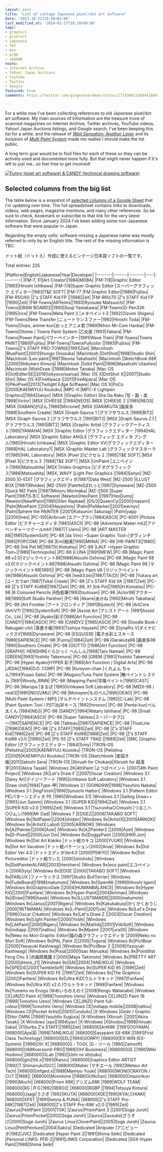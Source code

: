 ```yaml
---
layout: post
title: "List of vintage Japanese pixel/dot art software"
date: '2023-10-21T16:56+01:00'
last_modified_at: '2024-01-27T18:18+00:00'
tags:
- graphics
- pixelart
- japanese
- fm7
- msx
- pc98
- x68000
nouns:
- Internet Archive
- Yahoo! Japan Auctions
- YouTube
- Twitter
- Google
featured: true
comments: https://twitter.com/gingerbeardman/status/1714384114684416041

---
```


For a while now I've been collecting references to old Japanese pixel/dot art software. My main sources of information are the treasure trove of scanned magazines on Internet Archive, Twitter archives, YouTube videos, Yahoo! Japan Auctions listings, and Google search. I've been keeping this list for a while, and the release of [*16bit Sensation: Another Layer*](https://myanimelist.net/anime/54041/16bit_Sensation__Another_Layer) and its inclusion of [*Multi Paint System*](https://www.youtube.com/watch?v=nIdFor2WOnw) made me realise I should make the list public.

A long term goal would be to find files for each of these so they can be actively used and documented more fully. But that might never happen if it's left to just me...so feel free to get involved!

[![Funny (pixel art software) & CANDY (technical drawing software)](https://cdn.gingerbeardman.com/images/posts/list-of-vintage-japanese-pixel-dot-art-software.jpg)](https://archive.org/details/login-march-1985/LOGiN%20-%20March%201985/page/n75/mode/2up)

## Selected columns from the big list

The table below is a snapshot of [selected columns of a Google Sheet](https://docs.google.com/spreadsheets/d/17RhWfM2wXW4A-MkQdC6W-w00zHM2tbLfpzuSTD8woMs/edit#gid=0) that I'm updating over time. The full spreadsheet contains links to downloads, videos, web pages, magazine mentions, and many other references. So be sure to check, bookmark or subscribe to that link for the very latest information. Since January 2024 I've been adding some non-Japanese software that were popular in Japan.

 Regarding the empty cells: software missing a Japanese name was mostly referred to only by an English title. The rest of the missing information is TBC.

ドット絵（ドットえ）作成に使えるビンテージ日本語ソフトの一覧です。

Total entries: 225

<div class="table-wrapper" markdown="block">
|Platform|English|Japanese|Year|Developer|
|--------|-------|--------|----|---------|
|FM-7, X1|Art Creator||1984|MDBA|
|FM-7/8|Graphic Editor ||1983|Hiroshi Ichikawa|
|FM-7/8|Super Graphic Editor |スーパーグラフィック エディター|1983|T&E SOFT|
|FM-77 |FM Graphic Editor||1986|Fujitsu|
|FM-R50/60 |Z's STAFF Kid FP ||1988|Zeit|
|FM-R60/70 |Z's STAFF Kid FP ||1990|Zeit|
|FM-Towns|ARTemis||1993|Ryosuke Matsuuchi|
|FM-Towns|DRAW BOARD2||1993|Souji Yamakawa|
|FM-Towns|G-Pen32K ||1995|rice|
|FM-Towns|Meta Paint 2 |メタペイント2 |1992|Oizumi Shigeru|
|FM-Towns|New Transfer |ニュートランスファー|1992|Hiroshi Toda|
|FM-Towns|Oops, anime-kun|おっとアニメ君 |1989|Nihon Mi-Com Hanbai|
|FM-Towns|Otome / Towns Paint System |乙女座 |1993|Yabara|
|FM-Towns|Power Paint|パワーペインター|1991|Wave Train|
|FM-Towns|Towns PAINT||1989|Fujitsu|
|FM-Towns|TownsFullcolor ||1993|Fujitsu|
|FM-Towns|Z's STAFF PRO-TOWNS||1991|Zeit|
|Macintosh |BluePaint||2001|Shungo Onozuka|
|Macintosh |DotShot||1998|Studio Shin|
|Macintosh |Leo paint||1997|Reona Takahashi|
|Macintosh |SketchBook 68K ||2000|Shibutaro Kimura|
|Macintosh |Solid Paint||1996|Masatoshi Utashiro|
|Macintosh |WishDraw ||1998|Motoo Tanaka|
|Mac OS X|DotEditerSE||2016|tokyoconsaruai|
|Mac OS X|DotShot X||2007|Studio Shin|
|Mac OS X|FireAlpaca ||2011|FireAlpaca|
|Mac OS X|PikoPixel||2013|Twilight Edge Software|
|Mac OS X|PoCo ||2005|KAENRYUU Koutoku|
|MPC-X |MPC-X Lightpen Graphics||1984|Sanyo|
|MSX |(Graphic Editor) Sha Ga Raku |写・画・楽 |1988|Victor|
|MSX |CHEESE ||1984|NEOS|
|MSX |CHEESE 2 ||1985|NEOS|
|MSX |GABAN|がばん |1988|Micronet|
|MSX |GARAKUTA |画楽多 |1988|Southern Create|
|MSX |Graph Saurus 1 |グラフサウルス |1989|BIT2|
|MSX |Graph Saurus 2 |グラフサウルス |1991|BIT2|
|MSX |Graph Saurus 2.1 |グラフサウルス |1993|BIT2|
|MSX |Graphic Artist |グラフィックアーティスト|1985|YAMAHA|
|MSX |Graphic Editor |グラフィックエディター |1984|HAL Laboratory|
|MSX |Graphic Editor ANGLE |グラフィック エディタ アングル|1985|Hiroshi Ichikawa|
|MSX |Graphic Editor XV|グラフィックエディター |1988|HAL Laboratory?|
|MSX |Graphic Master Lab |グラフィックマスターラボ|1985|HAL Laboratory|
|MSX |Pixel 2|ピクセル２ |1985|T&E SOFT|
|MSX |Pixel 3|ピクセル３ |1988|T&E SOFT|
|MSX |UniPaint |ユニペイント|1986|Matsushita|
|MSX |Video Graphics |ビデオグラフィックス|1986|Matsushita|
|MSX, WAVY |Light Pen Graphics ||1984|Sanyo|
|MZ-2500 |G-EDIT |グラフィックエディタ|1987|Data West|
|MZ-2500 |ILLUST BOX ||1987|Rhodes|
|MZ-2500 |Palette|ぱれっと|1987|Dynaware|
|MZ-2500 |Quick MZ Paint ||1987|Minoru Morinaka|
|MZ-2500 |Super Paint||1987|S.B.C Software|
|Newton|HexPaint ||1997|HexDump|
|Newton|NewtPaint||1995|Glen Raphael|
|OS/2|QueenCy||2000|masami|
|Palm|MoePaint ||2004|Hayashino|
|Palm|PixMarker||2001|wernyv|
|Palm|Sphere the PAINTER ||2001|Katsunori Sakuragi|
|Palm|yapp ||2000|Ines|
|PC-100|Airbrush |エアーブラシ|1984|ASCII|
|PC-6001 |Picture Editor |ピクチャーエディタ |1983|ASCII|
|PC-88 |Adventure Maker mk2|アドベンチャーツクールmkII |1987|T.Ueno|
|PC-88 |ART MASTER 88||1985|SystemSoft|
|PC-88 |da Vinci ~Super Graphic Tool~|ダヴィンチ |1985|POPCOM|
|PC-88 |Emi|絵美|1990|MIINA|
|PC-88 |HR-PAINT3||1990||
|PC-88 |Ink Pot M||1987|H.Komatsu|
|PC-88 |LALF ~Hyper Graphic Tool~||1989|Technopolis|
|PC-88 |LUNA ||1991|MEW|
|PC-88 |Magic Paint 88 v2.0|マジックペイント88|1988|Atsushi Oshima|
|PC-88 |Magic Paint 88 v3.0|マジックペイント88|1988|Atsushi Oshima|
|PC-88 |Magic Paint 98 |マジックペイント98|1990||
|PC-88 |Magic Paint VA |マジックペイントVA|1988|Atsushi Oshima|
|PC-88 |nedi3.bin||1987|TA(O)|
|PC-88 |Yukara art |ユーカラart |1987|Tokai Create|
|PC-88 |Z's STAFF Kid VA ||1987|Zeit|
|PC-88 |Z's STAFF Kid88||1987|Zeit|
|PC-88, X1 |Ink Pot||1985|H.Komatsu|
|PC-98 |6 Coloured Pencils |6色鉛筆|1993|tsutosan|
|PC-98 |Actor98|アクター98|1990|Soft Studio Panther|
|PC-98 |Akane|あかね |1992|Miruhi Takahara|
|PC-98 |Art Frontier |アートフロンティア |1991|Bijutech|
|PC-98 |ArtCore (Art/V?) ||1992|SystemSoft|
|PC-98 |Assist Art |アシストアート |1991|Assist Co., Ltd.|
|PC-98 |Ayako|彩子|1988|Art Function|
|PC-98 |CANDY||1984|ASCII|
|PC-98 |CANDY2 ||1985|ASCII|
|PC-98 |Doodle Book / Rakugaki-chō |落書き帳|1993|Toshiya Hayashi|
|PC-98 |DynaPix V|ダイナビックスV|1988|Dynaware|
|PC-98 |ESQUISSE |電子水彩エスキース |1989|SAPIENCE|
|PC-98 |Funny||1984|Zeit|
|PC-98 |Garakuta98 |画楽多98 |1990|Southern Create|
|PC-98 |GIOTTO ||1986|Art Function|
|PC-98 |GRAPHIC HENSHIN|ぐらひっく へんしん|1998|Taro Namae|
|PC-98 |GREEN||1993|Yoshito Takemura|
|PC-98 |GREM ||1993|Yoshito Takemura|
|PC-98 |Hyper Ayako|HYPER 彩子|1989|Art Function / Digital Arts|
|PC-98 |JEDAI||1994|D.O. CORP|
|PC-98 |Kureyon-chan |くれよん ちゃん|1994|Fusao Saito|
|PC-98 |Maguro/Tuna Paint System |鮪ペイントシステム |1991|Woody_RINN|
|PC-98 |Mapping Paint|写像ペイント|1990|CAST|
|PC-98 |Marupa |まるぱ |1993|Ichikawa Soft Labratory|
|PC-98 |MEDI-98 / nedi3||1990|NOZUMU|
|PC-98 |Monopen|ものぺん|1995|OEAO|
|PC-98 |Multi Paint System / MPS |マルチペイントシステム |1992|C-Lab|
|PC-98 |Paint System Tool / PST|似非キース |1992|hironon|
|PC-98 |Penta-kun|ぺん太くん |1994|NEG|
|PC-98 |SANDY||1994|Wataru Ishihara|
|PC-98 |Small CANDY||1984|ASCII|
|PC-98 |Super Tableau|スーパータブロー|1987|SAPIENCE|
|PC-98 |Tableau||1987|SAPIENCE|
|PC-98 |TrueLine ||1996|OEAO|
|PC-98 |Z's STAFF||1985|Zeit|
|PC-98 |Z's STAFF Kid||1986|Zeit|
|PC-98 |Z's STAFF Kid98||1988|Zeit|
|PC-98 |Z's STAFF Kid98 v3.0 ||1990|Zeit|
|PS-55 |Z's STAFF TRAD ||1989|Zeit|
|SMC |Graphic Editor |グラフィックエディター |1984|Sony|
|TRON-OS |Pelistina||2005|KAENRYUU Koutoku|
|TRON-OS |Pelistina 2||2005|KAENRYUU Koutoku|
|TRON-OS |Sketchbook |楽描き帳|2011|Satoshi Sera|
|TRON-OS |Xbrush for Chokanji|Xbrush for 超漢字|2013|Akira Tasaki|
|Windows 2K|4thPaint |よつばペイント |2007|4th Paint Project|
|Windows 2K|Let's Draw F ||2007|Oscar Creation|
|Windows 3.1 |Daisy Art|デイジーアート |1995|Ichikawa Soft Labratory|
|Windows 3.1 |Draw Unit||1994|Type-甲|
|Windows 3.1 |GOINDRW||1996|Yasuhiro Nakata|
|Windows 3.1 |ImgFinish||1996|Syouichi Hattori|
|Windows 3.1 |Pattern Editor PE|パターンエディタ PE |1995|Windows 3.1|
|Windows 3.1 |Sailing Draw++ ||1993|Jun Satomi|
|Windows 3.1 |SUPER KiD||1994|Zeit|
|Windows 3.1 |SUPER KiD v2.0 ||1995|Zeit|
|Windows 3.1 |Tsuruniha○○mushi |つるニハ○○ムシ|1999|Mr Dad|
|Windows 7 |EDGE2||2006|TAKABO SOFT|
|Windows 9x|1bitPaper||2004|shiden|
|Windows 9x|ArtistX||2001|ARINOKI|
|Windows 9x|ArtistX Labolt ||2005|ARINOKI|
|Windows 9x|AZPainter||2006|Azel|
|Windows 9x|AZPainter2 ||2009|Azel|
|Windows 9x|D-Pixed||2000|Jun Doi|
|Windows 9x|DoggyPaint ||2000|HKR.Jon|
|Windows 9x|Dot Art Kakiko |ドット絵カキコ |2000|YUUKI|
|Windows 9x|Dot Art Vacation |ドット絵バケーション|2002|Arue|
|Windows 9x|Dot Editor Ver 4.0 |ドットエディタVer4.0 |2000|PSIKYO|
|Windows 9x|Dot Pictureditor |ドット絵でぃた |2000|shishido|
|Windows 9x|DotPainterALFAR||2003|Herohero|
|Windows 9x|eco paint|エコペイント|2006|tyty|
|Windows 9x|EDGE ||2000|TAKABO SOFT|
|Windows 9x|FARLUX |ファーラックス |1997|Studio BullTerrier|
|Windows 9x|FudeBoard||1998|matumoto|
|Windows 9x|Gpen96 ||1999|Hiroshi Igami|
|Windows 9x|GraphicsGale ||2004|HUMANBALANCE|
|Windows 9x|Hyper KiD||2000|Fanfare|
|Windows 9x|Hyper-Paint||2004|kiriman|
|Windows 9x|iDraw||1996|hawk|
|Windows 9x|ILLUSTMAKER||2000|matumoto|
|Windows 9x|Janus||2007|Rigeru|
|Windows 9x|Kakukakuoji|かくかくおうじ |2000|1BITMANIA|
|Windows 9x|L-Paint||2001|via|
|Windows 9x|Let's Draw ||1996|Oscar Creation|
|Windows 9x|Let's Draw Z ||2003|Oscar Creation|
|Windows 9x|Light Painter||2000|Yoshi|
|Windows 9x|LitePaint||2000|Rigeru|
|Windows 9x|Matilda||2001|ViikiSoft|
|Windows 9x|mdiapp ||2007|nattou|
|Windows 9x|Mpaint ||2001|ura00|
|Windows 9x|Neko no Mori Graphic Editor|猫の森グラフィックエディタ |2009|Neko no Mori Soft|
|Windows 9x|PAL Paint 2||2005|Togura|
|Windows 9x|PictBear ||2000|Yasuyuki Kashiwagi|
|Windows 9x|PictBear 2 ||2009|Yasuyuki Kashiwagi|
|Windows 9x|Pixia||2000|Isao Maruoka|
|Windows 9x|Pointillist Feng Chu 3 |点画師鳳雛３|2005|Maya Takimoto|
|Windows 9x|PRETTY ART ||2000|dmms_21|
|Windows 9x|SAI||2004|TANE/KOJI|
|Windows 9x|SPED4||2001|TwinkleSoft|
|Windows 9x|SUPER KiD 95 ||1996|Zeit|
|Windows 9x|SUPER KiD FE ||1997|Zeit|
|Windows 9x|The Graphics ||2002|Fanfare|
|Windows 9x|Ultra KiD|ウルトラキッド |1997|Fanfare|
|Windows 9x|Ultra KiD v2.0 |ウルトラキッド |1998|Fanfare|
|Windows 9x|Yumeiro no Enogu |ゆめいろのえのぐ|2008|Kengo Watanabe|
|Windows CE|JINZO Paint 4||1999|Tomohiro Ueno|
|Windows CE|JINZO Paint 16 ||1999|Tomohiro Ueno|
|Windows CE|JINZO Paint full-colour||1999|Tomohiro Ueno|
|Windows CE|mdiapp mobile||2008|nattou|
|Windows CE|Pocket Artist||2001|Conduits|
|X-Windows |Gedo / Graphic EDitor OMNI ||1999|Yasuhito Sugiura|
|X-Windows |Xbrush ||2001|Akira Tasaki|
|X-Windows |xpx||1994|yav|
|X-Windows |XShodou||1998|Hiroaki Sakai|
|X1|turbo Z's STAFF||1985|Zeit|
|X68000|Art68K ||1991|OOYAMA|
|X68000|Aya|彩 |1998|TANE/KOJI|
|X68000|Easypaint SX-68K ||1991|First Class Technology|
|X68000|EEL||1994|GORRY|
|X68000|EX-WIN (EX-System) ||1996|Oh! X|
|X68000|G・TOOL |G・ツール |1990|Zainsoft|
|X68000|G68KversionII-PRO||1989|OH! Bussiness|
|X68000|GE ||1990|Miki Hoshino|
|X68000|GLab ||1992|Ushi no shizuku|
|X68000|gm256.x||1993|Kanzu|
|X68000|Graphics Editor ARTIST ||1992|T.Shimanuki/GCC|
|X68000|Matier |マチエール |1992|Meteor Art Tech|
|X68000|mfged.x||1988|Mamiyu Yuuki|
|X68000|MONOCRAYON / CUT ||1988||
|X68000|Monotone ||1988|GUNchan|
|X68000|Onazorikun ||1990|Muchi|
|X68000|Prism 68K|プリズム68K |1989|WOLF TEAM|
|X68000|RG |ＲＧ|1992|RERO2|
|X68000|RGBP ||1994|Tetsuya Kimura|
|X68000|Usagi|うさぎ |1992|IKUTA|
|X68000|XGE||1995|KYA!,CHIAKI|
|X68000|XPST ||1991|kenna & PUNA|
|X68000|Z's STAFF Pro-68K||1987|Zeit|
|X68000|Z's STAFF Pro-68K v2.0 ||1989|Zeit|
|Zaurus|PetitPaint ||2001|TOK|
|Zaurus|PrismPaint 3 ||2001|Soga Juroh|
|Zaurus|PrismPocket||2002|Soga Juroh|
|Zaurus|Zausuke|ざうすけ|2000|Soga Juroh|
|Zaurus Linux|CloverPaint||2005|Soga Juroh|
|Zaurus Linux|PetitPeinture||2004|Sakira|
|Dedicated |Aniputer |アニピュータ|1982|JVC|
|Dedicated |Hyper Paint 2||1991|Shima Seiki|
|Dedicated |Personal LINKS: PFB-2||1991|LINKS Corporation|
|Dedicated |SGX-Hyper Paint||1988|Shima Seiki|

</div>
